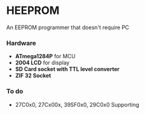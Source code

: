 # HEEPROM
An EEPROM programmer that doesn't require PC

### Hardware
- **ATmega1284P** for MCU
- **2004 LCD** for display
- **SD Card socket with TTL level converter**
- **ZIF 32 Socket**

### To do
- 27C0x0, 27Cx00x, 39SF0x0, 29C0x0 Supporting
  
